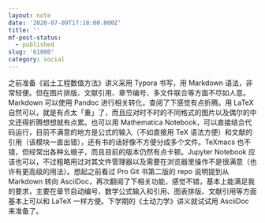 ```yaml
---
layout: note
date: '2020-07-09T17:10:00.000Z'
title: ''
mf-post-status:
  - published
slug: '61800'
category: social
---
```

之前准备《岩土工程数值方法》讲义采用 Typora 书写，用 Markdown 语法，非常轻便。但在图片排版、文献引用、章节编号、多文件联合等方面不尽如人意。Markdown 可以使用 Pandoc 进行相关转化，查阅了下感觉有点折腾。用 LaTeX 自然可以，就是有点太「重」了，而且应对时不时的不同格式的图片以及偶尔的中文还得折腾想想就有点累。也可以用 Mathematica Notebook，可以直接结合代码运行，目前不满意的地方是公式的输入（不如直接用 TeX 语法方便）和文献的引用（该模块一直出错），还有书的话好像不方便分成多个文件。TeXmacs 也不错，但经常出各种幺蛾子，而且目前的版本仍然有点卡顿。Jupyter Notebook 应该也可以，不过粗略用过对其文件管理器以及需要在浏览器里操作不是很满意（也许有更高级的用法）。想起之前看过 Pro Git 书第二版的 repo 说明提到从 Markdown 转向 AsciiDoc，再次翻阅了下相关功能，感觉不错，基本上能满足我的要求，主要在章节自动编号、数学公式输入和引用、图表排版、文献引用等方面基本上可以和 LaTeX 一样方便。下学期的《土动力学》讲义就试试用 AsciiDoc 来准备了。
